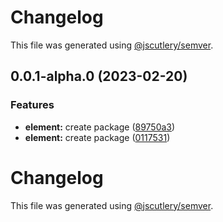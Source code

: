 # Changelog

This file was generated using [@jscutlery/semver](https://github.com/jscutlery/semver).

## 0.0.1-alpha.0 (2023-02-20)


### Features

* **element:** create package ([89750a3](https://github.com/Availity/element/commit/89750a3b1750e19e9a6b3078cb34f50356fd8237))
* **element:** create package ([0117531](https://github.com/Availity/element/commit/011753187798d7a4d67ae04b00a6ef44e59be3ea))

# Changelog

This file was generated using [@jscutlery/semver](https://github.com/jscutlery/semver).
